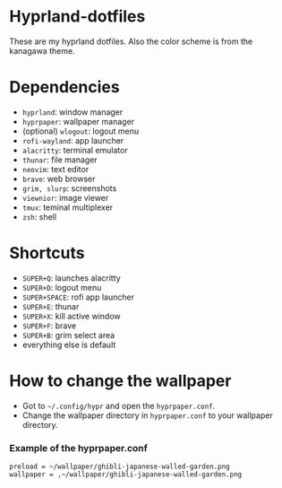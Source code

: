 # Hyprland-dotfiles
These are my hyprland dotfiles.
Also the color scheme is from the kanagawa theme.

# Dependencies
- `hyprland`: window manager
- `hyprpaper`: wallpaper manager
- (optional) `wlogout`: logout menu
- `rofi-wayland`: app launcher
- `alacritty`: terminal emulator
- `thunar`: file manager
- `neovim`: text editor
- `brave`: web browser
- `grim, slurp`: screenshots
- `viewnior`: image viewer
- `tmux`: teminal multiplexer
- `zsh`: shell

# Shortcuts
- `SUPER+Q`: launches alacritty
- `SUPER+D`: logout menu
- `SUPER+SPACE`: rofi app launcher
- `SUPER+E`: thunar
- `SUPER+X`: kill active window
- `SUPER+F`: brave
- `SUPER+B`: grim select area
- everything else is default

# How to change the wallpaper
- Got to `~/.config/hypr` and open the `hyprpaper.conf`.
- Change the wallpaper directory in `hyprpaper.conf` to your wallpaper directory.

### Example of the hyprpaper.conf
```
preload = ~/wallpaper/ghibli-japanese-walled-garden.png
wallpaper = ,~/wallpaper/ghibli-japanese-walled-garden.png
```
